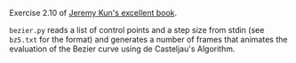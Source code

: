 Exercise 2.10 of [Jeremy Kun's excellent book](https://pimbook.org).

`bezier.py` reads a list of control points and a step size from stdin (see `bz5.txt` for the format) and generates a number of frames that animates the evaluation of the Bezier curve using de Casteljau's Algorithm.
